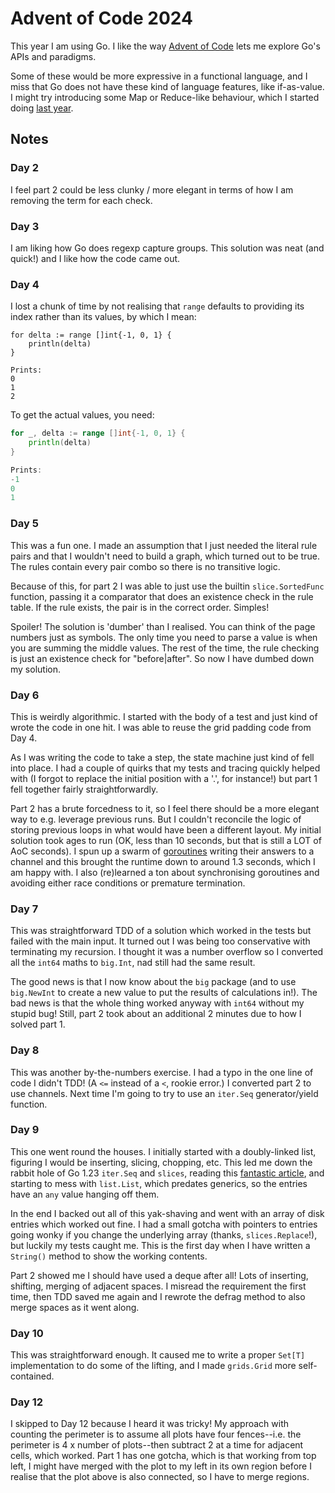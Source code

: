 # Advent of Code 2024

This year I am using Go. I like the way [Advent of Code][aoc] lets me explore Go's APIs and paradigms.

Some of these would be more expressive in a functional language, and I miss that Go
does not have these kind of language features, like if-as-value. I might try introducing
some Map or Reduce-like behaviour, which I started doing [last year][fn].

[aoc]: https://adventofcode.com/
[fn]: https://github.com/tastapod/advent2023/blob/main/fn/fn.go

## Notes

### Day 2

I feel part 2 could be less clunky / more elegant in terms of how I am removing the term for each check.

### Day 3

I am liking how Go does regexp capture groups. This solution was neat (and quick!) and I like how the code came out.

### Day 4

I lost a chunk of time by not realising that `range` defaults to providing its index rather than its values, by which I mean:

```golang
for delta := range []int{-1, 0, 1} {
	println(delta)
}

Prints:
0
1
2
```

To get the actual values, you need:

```go
for _, delta := range []int{-1, 0, 1} {
	println(delta)
}

Prints:
-1
0
1
```

### Day 5

This was a fun one. I made an assumption that I just needed the literal rule pairs and that I wouldn't need to build a graph, which turned out to be true. The rules contain every pair combo so there is no transitive logic.

Because of this, for part 2 I was able to just use the builtin `slice.SortedFunc` function, passing it a comparator that does an existence check in the rule table. If the rule exists, the pair is in the correct order. Simples!

Spoiler! The solution is 'dumber' than I realised. You can think of the page numbers just as symbols. The only time you need to parse a value is when you are summing the middle values. The rest of the time, the rule checking is just an existence check for "before|after". So now I have dumbed down my solution.


### Day 6

This is weirdly algorithmic. I started with the body of a test and just kind of wrote the code in one hit. I was able to reuse the grid padding code from Day 4.

As I was writing the code to take a step, the state machine just kind of fell into place. I had a couple of quirks that my tests and tracing quickly helped with (I forgot to replace the initial position with a '.', for instance!) but part 1 fell together fairly straightforwardly.

Part 2 has a brute forcedness to it, so I feel there should be a more elegant way to e.g. leverage previous runs. But I couldn't reconcile the logic of storing previous loops in what would have been a different layout. My initial solution took ages to run (OK, less than 10 seconds, but that is still a LOT of AoC seconds). I spun up a swarm of [goroutines][] writing their answers to a channel and this brought the runtime down to around 1.3 seconds, which I am happy with. I also (re)learned a ton about synchronising goroutines and avoiding either race conditions or premature termination.

[goroutines]: https://go.dev/doc/faq#goroutines

### Day 7

This was straightforward TDD of a solution which worked in the tests but failed with the main input. It turned out I was being too conservative with terminating my recursion. I thought it was a number overflow so I converted all the `int64` maths to `big.Int`, nad still had the same result.

The good news is that I now know about the `big` package (and to use `big.NewInt` to create a new value to put the results of calculations in!). The bad news is that the whole thing worked anyway with `int64` without my stupid bug! Still, part 2 took about an additional 2 minutes due to how I solved part 1.

### Day 8

This was another by-the-numbers exercise. I had a typo in the one line of code I didn't TDD! (A `<=` instead of a `<`, rookie error.) I converted part 2 to use channels. Next time I'm going to try to use an `iter.Seq` generator/yield function.

### Day 9

This one went round the houses. I initially started with a doubly-linked list, figuring I would be inserting, slicing, chopping, etc. This led me down the rabbit hole of Go 1.23 `iter.Seq` and `slices`, reading this [fantastic article][go-seq], and starting to mess with `list.List`, which predates generics, so the entries have an `any` value hanging off them.

In the end I backed out all of this yak-shaving and went with an array of disk entries which worked out fine. I had a small gotcha with pointers to entries going wonky if you change the underlying array (thanks, `slices.Replace`!), but luckily my tests caught me. This is the first day when I have written a `String()` method to show the working contents.

Part 2 showed me I should have used a deque after all! Lots of inserting, shifting, merging of adjacent spaces. I misread the requirement the first time, then TDD saved me again and I rewrote the defrag method to also merge spaces as it went along. 

[go-seq]: https://go.dev/blog/range-functions

### Day 10

This was straightforward enough. It caused me to write a proper `Set[T]` implementation to do some of the lifting, and I made `grids.Grid` more self-contained.

### Day 12

I skipped to Day 12 because I heard it was tricky! My approach with counting the perimeter is to assume all plots have four fences--i.e. the perimeter is 4 x number of plots--then subtract 2 at a time for adjacent cells, which worked. Part 1 has one gotcha, which is that working from top left, I might have merged with the plot to my left in its own region before I realise that the plot above is also connected, so I have to merge regions.
